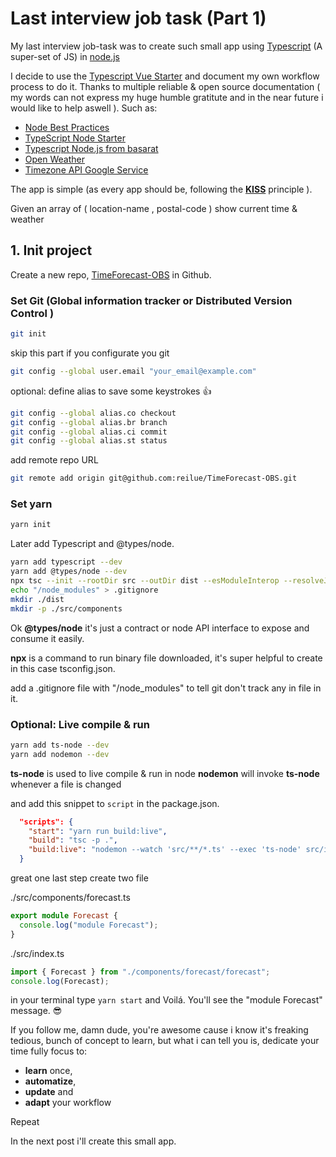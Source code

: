 # Last interview job task (Part 1)

My last interview job-task was to create such small app using [Typescript](https://www.typescriptlang.org/docs/home.html) (A super-set of JS) in [node.js](https://nodejs.org/en/)

I decide to use the [Typescript Vue Starter](https://github.com/Microsoft/TypeScript-Vue-Starter#typescript-vue-starter)
and document my own workflow process to do it. Thanks to multiple reliable & open source documentation ( my words can not express my huge humble gratitute and in the near future i would like to help aswell ). Such as:

- [Node Best Practices](nodebestpractices#1-project-structure-practices)
- [TypeScript Node Starter](https://github.com/Microsoft/TypeScript-Node-Starter#typescript-node-starter)
- [Typescript Node.js from basarat](https://basarat.gitbooks.io/typescript/docs/quick/nodejs.html)
- [Open Weather](https://openweathermap.org/current)
- [Timezone API Google Service](https://developers.google.com/maps/documentation/timezone/start)

The app is simple (as every app should be, following the [**KISS**](https://en.wikipedia.org/wiki/KISS_principle) principle ).

Given an array of ( location-name , postal-code ) show current time & weather

## 1. Init project

Create a new repo, [TimeForecast-OBS](https://github.com/reilue/TimeForecast-OBS) in Github.

### Set Git (Global information tracker or Distributed Version Control )

```bash
git init
```

skip this part if you configurate you git

```bash
git config --global user.email "your_email@example.com"
```

optional: define alias to save some keystrokes :+1:

```bash
git config --global alias.co checkout
git config --global alias.br branch
git config --global alias.ci commit
git config --global alias.st status
```

add remote repo URL

```bash
git remote add origin git@github.com:reilue/TimeForecast-OBS.git
```

### Set yarn

```bash
yarn init
```

Later add Typescript and @types/node.

```bash
yarn add typescript --dev
yarn add @types/node --dev
npx tsc --init --rootDir src --outDir dist --esModuleInterop --resolveJsonModule --lib es6,dom --module commonjs
echo "/node_modules" > .gitignore
mkdir ./dist
mkdir -p ./src/components
```

Ok **@types/node** it's just a contract or node API interface to expose and consume it easily.

**npx** is a command to run binary file downloaded, it's super helpful to create in this case tsconfig.json.

add a .gitignore file with "/node_modules" to tell git don't track any in file in it.

### Optional: Live compile & run

```bash
yarn add ts-node --dev
yarn add nodemon --dev
```

**ts-node** is used to live compile & run in node
**nodemon** will invoke **ts-node** whenever a file is changed

and add this snippet to `script` in the package.json.

```json
  "scripts": {
    "start": "yarn run build:live",
    "build": "tsc -p .",
    "build:live": "nodemon --watch 'src/**/*.ts' --exec 'ts-node' src/index.ts"
  }
```

great one last step create two file

./src/components/forecast.ts

```Typescript
export module Forecast {
  console.log("module Forecast");
}
```

./src/index.ts

```Typescript
import { Forecast } from "./components/forecast/forecast";
console.log(Forecast);
```

in your terminal type `yarn start` and Voilá. You'll see the "module Forecast" message. :sunglasses:

If you follow me, damn dude, you're awesome cause i know it's freaking tedious, bunch of concept to learn, but what i can tell you is, dedicate your time fully focus to:

- **learn** once,
- **automatize**,
- **update** and
- **adapt** your workflow

Repeat

In the next post i'll create this small app.
